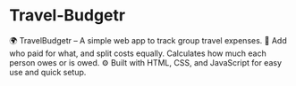 # Travel-Budgetr
🌍 TravelBudgetr – A simple web app to track group travel expenses. 💸 Add who paid for what, and split costs equally. Calculates how much each person owes or is owed. ⚙️ Built with HTML, CSS, and JavaScript for easy use and quick setup.
